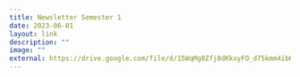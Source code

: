 ```yaml
---
title: Newsletter Semester 1
date: 2023-06-01
layout: link
description: ""
image: ""
external: https://drive.google.com/file/d/15WqMg0Zfj8dKkxyFO_d75kmm4ibK0VRE/view
---
```

